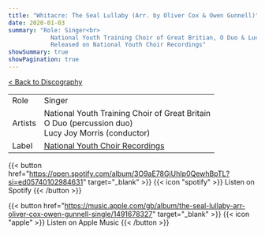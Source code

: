 ```yaml
---
title: "Whitacre: The Seal Lullaby (Arr. by Oliver Cox & Owen Gunnell)"
date: 2020-01-03
summary: "Role: Singer<br>
            National Youth Training Choir of Great Britian, O Duo & Lucy Joy Morris (Conductor)<br>
            Released on National Youth Choir Recordings"
showSummary: true
showPagination: true
---
```

[< Back to Discography](/discography)

| | |
|-|-|
|Role|Singer|
|Artists|National Youth Training Choir of Great Britain<br>O Duo (percussion duo)<br>Lucy Joy Morris (conductor)|
|Label|[National Youth Choir Recordings](https://www.nationalyouthchoir.org.uk/recordings)

{{< button href="https://open.spotify.com/album/3O9aE78GjUhIp0QewhBpTL?si=ed05740102984631" target="_blank" >}}
{{< icon "spotify" >}} Listen on Spotify
{{< /button >}}

{{< button href="https://music.apple.com/gb/album/the-seal-lullaby-arr-oliver-cox-owen-gunnell-single/1491678327" target="_blank" >}}
{{< icon "apple" >}} Listen on Apple Music
{{< /button >}}
